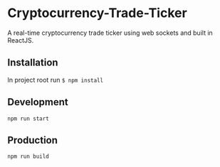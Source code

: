 # Cryptocurrency-Trade-Ticker

A real-time cryptocurrency trade ticker using web sockets and built in ReactJS.

## Installation

In project root run 
`$ npm install` 

## Development

`npm run start`

## Production

`npm run build`